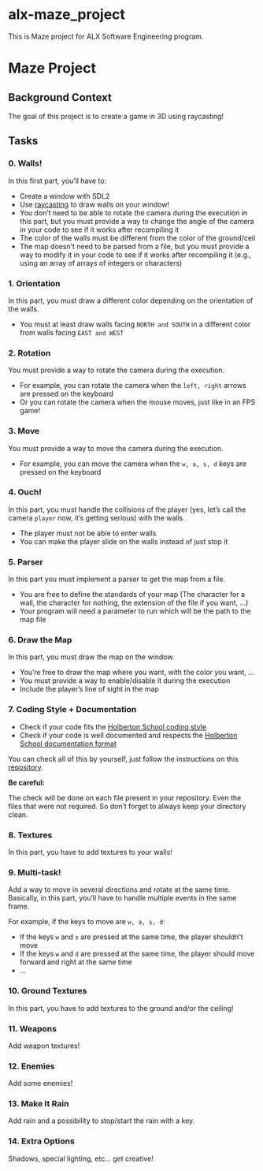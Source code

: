 # alx-maze_project
This is Maze project for ALX Software Engineering program.

# **Maze Project**

## Background Context

The goal of this project is to create a game in 3D using raycasting!

## Tasks

### 0. Walls!

In this first part, you’ll have to:
* Create a window with SDL2
* Use [raycasting](https://permadi.com/1996/05/ray-casting-tutorial-table-of-contents/) to draw walls on your window!
* You don’t need to be able to rotate the camera during the execution in this part, but you must provide a way to change the angle of the camera in your code to see if it works after recompiling it
* The color of the walls must be different from the color of the ground/ceil
* The map doesn’t need to be parsed from a file, but you must provide a way to modify it in your code to see if it works after recompiling it (e.g., using an array of arrays of integers or characters)

### 1. Orientation

In this part, you must draw a different color depending on the orientation of the walls.
* You must at least draw walls facing `NORTH and SOUTH` in a different color from walls facing `EAST and WEST`

### 2. Rotation

You must provide a way to rotate the camera during the execution.
* For example, you can rotate the camera when the `left, right` arrows are pressed on the keyboard
* Or you can rotate the camera when the mouse moves, just like in an FPS game!

### 3. Move

You must provide a way to move the camera during the execution.
* For example, you can move the camera when the `w, a, s, d` keys are pressed on the keyboard

### 4. Ouch!

In this part, you must handle the collisions of the player (yes, let’s call the camera `player` now, it’s getting serious) with the walls.
* The player must not be able to enter walls
* You can make the player slide on the walls instead of just stop it

### 5. Parser

In this part you must implement a parser to get the map from a file.
* You are free to define the standards of your map (The character for a wall, the character for nothing, the extension of the file if you want, …)
* Your program will need a parameter to run which will be the path to the map file

### 6. Draw the Map

In this part, you must draw the map on the window.
* You’re free to draw the map where you want, with the color you want, …
* You must provide a way to enable/disable it during the execution
* Include the player’s line of sight in the map

### 7. Coding Style + Documentation

* Check if your code fits the [Holberton School coding style](https://github.com/holbertonschool/Betty/wiki)
* Check if your code is well documented and respects the [Holberton School documentation format](https://github.com/holbertonschool/Betty/blob/master/betty-doc.pl)

You can check all of this by yourself, just follow the instructions on this [repository](https://github.com/holbertonschool/Betty).

**Be careful:**

The check will be done on each file present in your repository. Even the files that were not required. So don’t forget to always keep your directory clean.

### 8. Textures

In this part, you have to add textures to your walls!

### 9. Multi-task!

Add a way to move in several directions and rotate at the same time. Basically, in this part, you’ll have to handle multiple events in the same frame.

For example, if the keys to move are `w, a, s, d`:
* If the keys `w` and `s` are pressed at the same time, the player shouldn’t move
* If the keys `w` and `d` are pressed at the same time, the player should move forward and right at the same time
* …

### 10. Ground Textures

In this part, you have to add textures to the ground and/or the ceiling!

### 11. Weapons

Add weapon textures!

### 12. Enemies

Add some enemies!

### 13. Make It Rain

Add rain and a possibility to stop/start the rain with a key.

### 14. Extra Options

Shadows, special lighting, etc… get creative!
